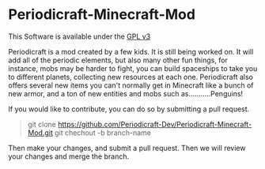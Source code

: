 Periodicraft-Minecraft-Mod
==========================

This Software is available under the [GPL v3](http://www.gnu.org/licenses/gpl.html)

Periodicraft is a mod created by a few kids. It is still being worked on. It will add all of the periodic elements, but also many other fun things, for instance, mobs may be harder to fight, you can build spaceships to take you to different planets, collecting new resources at each one.
Periodicraft also offers several new items you can't normally get in Minecraft like a bunch of new armor, and a ton of new entities and mobs such as...........Penguins!

If you would like to contribute, you can do so by submitting a pull request.

>git clone https://github.com/Periodicraft-Dev/Periodicraft-Minecraft-Mod.git
>git chechout -b branch-name


Then make your changes, and submit a pull request. Then we will review your changes and merge the branch.

